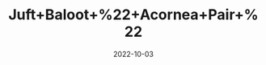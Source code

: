 ---
title: 'Juft+Baloot+%22+Acornea+Pair+%22'
date: '2022-10-03' 
metatag: '' 
inventory: '0' 
draft: false 
# meta description 
shortDescripton: 'It+is+a+medicine+which+is+recommended+for%ef%bf%bdRegulating+Metabolism%2c+Male+Premature+Ejaculation'
description: 'Dry+Fruit'
longdescription: ''
featured: True
# product Price
price: '40.0'
# Product Short Description
shortDescription: 'It+is+a+medicine+which+is+recommended+for%ef%bf%bdRegulating+Metabolism%2c+Male+Premature+Ejaculation'
productID: '53FFEE8D-5924-ED11-9968-005056B3A416'
type: 'products'
category: 'Dry+Fruit' 
thumnailproduct: 'https://eraconnect.blob.core.windows.net/product-images/aminsaddiquidawakhana/53FFEE8D-5924-ED11-9968-005056B3A416.webp' 
images:
  - image: 'https://eraconnect.blob.core.windows.net/product-images/aminsaddiquidawakhana/53FFEE8D-5924-ED11-9968-005056B3A416.webp'  
Variants:
---